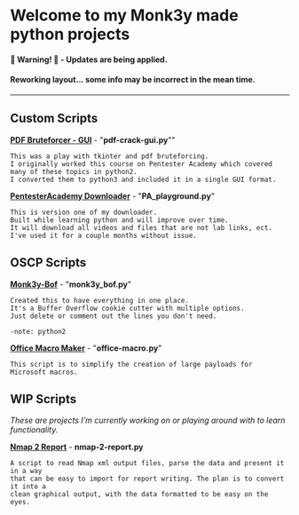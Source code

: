 # Welcome to my Monk3y made python projects

#### 🚨 Warning! 🚨 - Updates are being applied.
#### Reworking layout... some info may be incorrect in the mean time.

---

## Custom Scripts

**[PDF Bruteforcer - GUI](https://github.com/privacymonk3y/python-projects/tree/main/GUI-pdf-bruteforce)** - "**pdf-crack-gui.py**""

```plaintext
This was a play with tkinter and pdf bruteforcing.
I originally worked this course on Pentester Academy which covered many of these topics in python2.
I converted them to python3 and included it in a single GUI format.
```

**[PentesterAcademy Downloader](https://github.com/privacymonk3y/python-projects/tree/main/Pentester_Academy_Downloader)** - "**PA_playground.py**"
```plaintext
This is version one of my downloader.
Built while learning python and will improve over time.
It will download all videos and files that are not lab links, ect.
I've used it for a couple months without issue.
```

## OSCP Scripts

**[Monk3y-Bof](https://github.com/privacymonk3y/python-projects/tree/main/OSCP/monk3y_bof)** - "**monk3y_bof.py**"

```plaintext
Created this to have everything in one place.
It's a Buffer Overflow cookie cutter with multiple options.
Just delete or comment out the lines you don't need.

-note: python2
```

**[Office Macro Maker](https://github.com/privacymonk3y/python-projects/tree/main/OSCP/Office-Macro-Maker)** - "**office-macro.py**"

```plaintext
This script is to simplify the creation of large payloads for Microsoft macros.
```

## WIP Scripts

*These are projects I'm currently working on or playing around with to learn functionality.*

**[Nmap 2 Report](https://github.com/privacymonk3y/python-projects/tree/main/WIP/Nmap-2-Reports)** - **nmap-2-report.py**

```plaintext
A script to read Nmap xml output files, parse the data and present it in a way
that can be easy to import for report writing. The plan is to convert it into a
clean graphical output, with the data formatted to be easy on the eyes.
```
